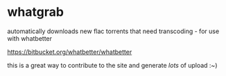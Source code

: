 # whatgrab
automatically downloads new flac torrents that need transcoding - for use with whatbetter

https://bitbucket.org/whatbetter/whatbetter

this is a great way to contribute to the site and generate *lots* of upload :~)
